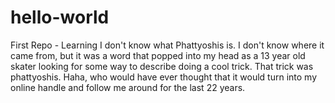 # hello-world
First Repo - Learning
I don't know what Phattyoshis is. I don't know where it came from, but it was a word that popped into my head as a 13 year old skater looking for some way to describe doing a cool trick. That trick was phattyoshis. Haha, who would have ever thought that it would turn into my online handle and follow me around for the last 22 years. 
